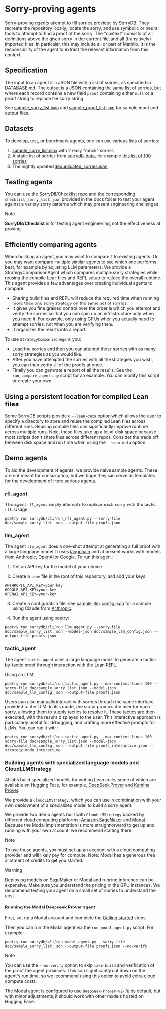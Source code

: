 # Sorry-proving agents

Sorry-proving *agents* attempt to fill sorries provided by SorryDB. They
recreate the repository locally, locate the sorry, and use symbolic or neural
tools to attempt to find a proof of the sorry. The "context" consists of all
definitions above the given sorry in the current file, and all (transitively)
imported files. In particular, this may include all or part of Mathlib. It is
the responsibility of the agent to extract the relevant information from this context.

## Specification

The input to an agent is a JSON file with a list of sorries, as specified in
[DATABASE.md](DATABASE.md).
The output is a JSON containing the same list of sorries, but where each record
contains a new field `proof` containing either `null` or a
proof string to replace the sorry string.

See [sample_sorry_list.json](sample_sorry_list.json) and
[sample_proof_list.json](sample_proof_list.json) for sample input and output files.

## Datasets

To develop, test, or benchmark agents, one can use various lists of sorries:

1. [sample_sorry_list.json](sample_sorry_list.json) with 2 easy "mock" sorries
2. A static list of sorries from [sorrydb-data](https://github.com/SorryDB/sorrydb-data), for example [this list of 100 sorries](https://github.com/SorryDB/sorrydb-data/blob/master/static_100_varied_recent_deduplicated_sorries.json)
3. The nightly updated [deduplicated_sorries.json](https://github.com/SorryDB/sorrydb-data/blob/master/deduplicated_sorries.json)

## Testing agents
You can use the [SorryDB/Checklist](https://github.com/SorryDB/Checklist) repo and the corresponding `checklist_sorry_list.json` provided in the docs folder 
to test your agent against a variety sorry patterns which may present engineering challenges.

> [!NOTE]
> **SorryDB/Checklist** is for testing agent engineering, not the effectiveness at proving.

## Efficiently comparing agents
When building an agent, you may want to compare it to existing agents.
Or you may want compare multiple similar agents to see which one performs best, for example by adjusting LLM parameters.
We provide a StrategyComparisonAgent which compares multiple sorry strategies while reusing the compile Lean files and REPL setup to reduce the overall runtime.
This agent provides a few advantages over creating individual agents to compare:
- Sharing build files and REPL will reduce the required time when running more than one sorry strategy on the same set of sorries.
- It gives you fine grained control over the order in which you attempt and verify the sorries so that you can spin up an infrastructure only when you need it.
For example, only using GPUs when you actually need to attempt sorries, not when you are verifying them.
- It organizes the results into a report.

To use `StrategyComparisonAgent` you:
- Load the sorries and then you can attempt those sorries with as many sorry strategies as you would like.
- After you have attempted the sorries with all the strategies you wish, you can then verify all of the proofs at once.
- Finally you can generate a report of all the results. See the `run_compare_agents.py` script for an example. You can modify this script or create your own.

## Using a persistent location for compiled Lean files
Some SorryDB scripts provide a `--lean-data` option which allows the user to specify a directory
to store and reuse the compiled Lean files across different runs.
Reusing compile files can significantly improve runtime across multiple runs.
Note, these files take up a lot of disk space because most scripts don't share files across different repos.
Consider the trade off between disk space and run time when using the `--lean-data` option.


## Demo agents

To aid the development of agents, we provide naive sample agents. These are
not meant for consumption, but we hope they can serve as templates for the
development of more serious agents.

### rfl_agent

The agent `rfl_agent` simply attempts to replace each sorry with the tactic
`rfl`. Usage:

`poetry run sorrydb/cli/run_rfl_agent.py --sorry-file doc/sample_sorry_list.json
--output-file proofs.json`

### llm_agent

The agent `llm_agent` does a one-shot attempt at generating a full proof with a
large language model. It uses [langchain](https://www.langchain.com/langchain)
and at present works with models from Anthropic, OpenAI or Google. To run this
agent:

1. Get an API key for the model of your choice

2. Create a `.env` file in the root of this repository, and add your keys:

```
ANTHROPIC_API_KEY=your-key
GOOGLE_API_KEY=your-key
OPENAI_API_KEY=your-key
```

3. Create a configuration file, see [sample_llm_config.json](sample_llm_config.json) for a sample using Claude from [Anthropic](https://www.anthropic.com/).

4. Run the agent using poetry:

`poetry run sorrydb/cli/run_llm_agent.py --sorry-file doc/sample_sorry_list.json --model-json doc/sample_llm_config.json --output-file proofs.json`

### tactic_agent

The agent `tactic_agent` uses a large language model to generate a tactic-by-tactic proof through interaction with the Lean REPL.

Using an LLM:

`poetry run sorrydb/cli/run_tactic_agent.py --max-context-lines 100 --sorry-file doc/sample_sorry_list.json --model-json doc/sample_llm_config.json --output-file proofs.json`

Users can also manually interact with sorries through the same interface provided to the LLM. In this mode, the script prompts the user for each sorry, allowing them to supply tactics to resolve it. These tactics are then executed, with the results displayed to the user. This interactive approach is particularly useful for debugging, and crafting more effective prompts for LLMs. You can run it with:

`poetry run sorrydb/cli/run_tactic_agent.py --max-context-lines 100 --sorry-file doc/sample_sorry_list.json --model-json doc/sample_llm_config.json --output-file proofs_interactive.json --strategy-mode interactive`

### Building agents with specialized language models and CloudLLMStrategy 

AI labs build specialized models for writing Lean code,
some of which are available on Hugging Face,
for example, [DeepSeek Prover](https://huggingface.co/deepseek-ai/DeepSeek-Prover-V2-7B) and [Kamina Prover](https://huggingface.co/AI-MO/Kimina-Prover-Preview-Distill-7B).

We provide a `CloudLLMStrategy`, which you can use in combination with your own deployment of a specialized model to build a sorry agent.

We provide two demo agents built with `CloudLLMStrategy`
backed by different cloud computing platforms: [Amazon SageMaker](https://aws.amazon.com/sagemaker/) and [Modal](https://modal.com/).
Because the Modal implementation is more straightforward to get up and running with your own account, we recommend starting there.


> [!NOTE]
> To use these agents, you must set up an account with a cloud computing provider and will likely pay for compute. 
> Note: Modal has a generous free allotment of credits to get you started.


> [!WARNING]
> Deploying models on SageMaker or Modal and running inference can be expensive.
> Make sure you understand the pricing of the GPU instances.
> We recommend testing your agent on a small set of sorries to understand the cost.

#### Running the Modal Deepseek Prover agent
First, set up a Modal account and complete the [Getting started](https://modal.com/docs/guide) steps.

Then you can run the Modal agent via the `run_modal_agent.py` script. For example:

`poetry run sorrydb/cli/run_modal_agent.py --sorry-file doc/sample_sorry_list.json --output-file proofs.json --no-verify`

> [!NOTE]
> You can use the `--no-verify` option to skip `lake build` and verification of the proof the agent produces.
> This can significantly cut down on the agent's run time, so we recommend using this option to avoid extra cloud compute costs.

The Modal agent is configured to use `DeepSeek-Prover-V2-7B` by default, but with minor adjustments, it should work with other models hosted on Hugging Face.

